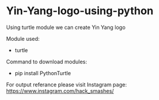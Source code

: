 # Yin-Yang-logo-using-python
Using turtle module we can create Yin Yang logo

Module used:
  - turtle
  
Command to download modules:
  - pip install PythonTurtle
  
For output referance please visit Instagram page: https://www.instagram.com/hack_smashes/
